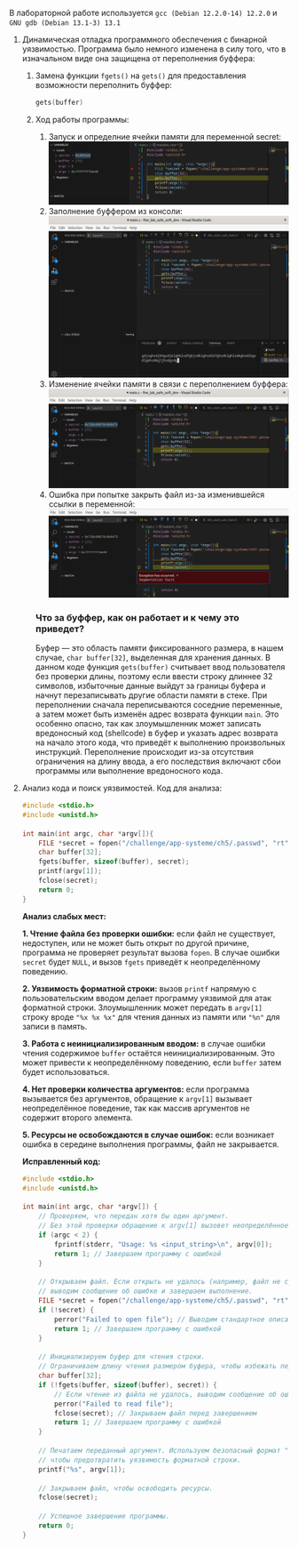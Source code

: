 В лабораторной работе используется `gcc (Debian 12.2.0-14) 12.2.0` и `GNU gdb (Debian 13.1-3) 13.1`

1. Динамическая отладка программного обеспечения с бинарной уязвимостью.
	Программа было немного изменена в силу того, что в изначальном виде она защищена от переполнения буффера:
	1. Замена функции ```fgets()``` на ```gets()``` для предоставления возможности переполнить буффер:
		```C
		gets(buffer)
		```
	2. Ход работы программы:
		1. Запуск и определние ячейки памяти для переменной secret:
		![Alt text](images/image.png)
		2. Заполнение буффером из консоли:
		![Alt text](images/image-1.png)
		3. Изменение ячейки памяти в связи с переполнением буффера:
		![Alt text](images/image-2.png)
		4. Ошибка при попытке закрыть файл из-за изменившейся ссылки в переменной:
		![Alt text](images/image-3.png)
        
		
		### **Что за буффер, как он работает и к чему это приведет?**
		Буфер — это область памяти фиксированного размера, в нашем случае, ```char buffer[32]```, выделенная для хранения данных. В данном коде функция `gets(buffer)` считывает ввод пользователя без проверки длины, поэтому если ввести строку длиннее 32 символов, избыточные данные выйдут за границы буфера и начнут перезаписывать другие области памяти в стеке.
		При переполнении сначала переписываются соседние переменные, а затем может быть изменён адрес возврата функции `main`. Это особенно опасно, так как злоумышленник может записать вредоносный код (shellcode) в буфер и указать адрес возврата на начало этого кода, что приведёт к выполнению произвольных инструкций.
		Переполнение происходит из-за отсутствия ограничения на длину ввода, а его последствия включают сбои программы или выполнение вредоносного кода.

2. Анализ кода и поиск уязвимостей.
	Код для анализа:
	```C
	#include <stdio.h>
	#include <unistd.h>

	int main(int argc, char *argv[]){
		FILE *secret = fopen("/challenge/app-systeme/ch5/.passwd", "rt");
		char buffer[32];
		fgets(buffer, sizeof(buffer), secret);
		printf(argv[1]);
		fclose(secret);
		return 0;
	}
	```
	**Анализ слабых мест:**
	
	**1. Чтение файла без проверки ошибки:**
	если файл не существует, недоступен, или не может быть открыт по другой причине, программа не проверяет результат вызова `fopen`. В случае ошибки `secret` будет `NULL`, и вызов `fgets` приведёт к неопределённому поведению.
	
	**2. Уязвимость форматной строки:**
	вызов `printf` напрямую с пользовательским вводом делает программу уязвимой для атак форматной строки. Злоумышленник может передать в `argv[1]` строку вроде `"%x %x %x"` для чтения данных из памяти или `"%n"` для записи в память.

	**3. Работа с неинициализированным вводом:**
	в случае ошибки чтения содержимое `buffer` остаётся неинициализированным. Это может привести к неопределённому поведению, если `buffer` затем будет использоваться.
	
	**4. Нет проверки количества аргументов:**
	если программа вызывается без аргументов, обращение к `argv[1]` вызывает неопределённое поведение, так как массив аргументов не содержит второго элемента.
	
	**5. Ресурсы не освобождаются в случае ошибок:**
	если возникает ошибка в середине выполнения программы, файл не закрывается.

	**Исправленный код:**
	```C
	#include <stdio.h>
	#include <unistd.h>

	int main(int argc, char *argv[]) {
		// Проверяем, что передан хотя бы один аргумент. 
		// Без этой проверки обращение к argv[1] вызовет неопределённое поведение.
		if (argc < 2) {
			fprintf(stderr, "Usage: %s <input_string>\n", argv[0]);
			return 1; // Завершаем программу с ошибкой
		}

		// Открываем файл. Если открыть не удалось (например, файл не существует),
		// выводим сообщение об ошибке и завершаем выполнение.
		FILE *secret = fopen("/challenge/app-systeme/ch5/.passwd", "rt");
		if (!secret) {
			perror("Failed to open file"); // Выводим стандартное описание ошибки
			return 1; // Завершаем программу с ошибкой
		}

		// Инициализируем буфер для чтения строки.
		// Ограничиваем длину чтения размером буфера, чтобы избежать переполнения.
		char buffer[32];
		if (!fgets(buffer, sizeof(buffer), secret)) {
			// Если чтение из файла не удалось, выводим сообщение об ошибке.
			perror("Failed to read file");
			fclose(secret); // Закрываем файл перед завершением
			return 1; // Завершаем программу с ошибкой
		}

		// Печатаем переданный аргумент. Используем безопасный формат "%s",
		// чтобы предотвратить уязвимость форматной строки.
		printf("%s", argv[1]);

		// Закрываем файл, чтобы освободить ресурсы.
		fclose(secret);

		// Успешное завершение программы.
		return 0;
	}
	```
